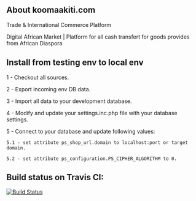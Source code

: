 About koomaakiti.com
--------
Trade &amp; International Commerce Platform

Digital African Market | Platform for all cash transfert for goods provides from African Diaspora



Install from testing env to local env
--------
1 - Checkout all sources.

2 - Export incoming env DB data.

3 - Import all data to your development database.

4 - Modify and update your settings.inc.php file with your database settings.

5 - Connect to your database and update following values:

    5.1 - set attribute ps_shop_url.domain to localhost:port or target domain.

    5.2 - set attribute ps_configuration.PS_CIPHER_ALGORITHM to 0.


 Build status on Travis CI:
--------
  
 [![Build Status](https://travis-ci.org/tantchontampo/koomaakiti.com.svg?branch=master)](https://travis-ci.org/tantchontampo/koomaakiti.com.svg?branch=master)

 